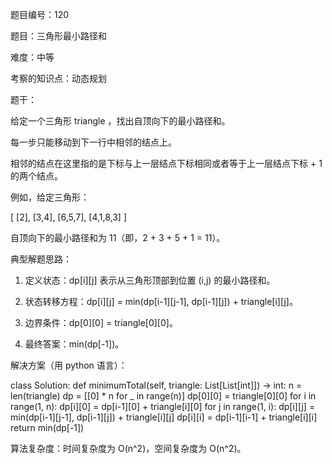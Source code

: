 题目编号：120

题目：三角形最小路径和

难度：中等

考察的知识点：动态规划

题干：

给定一个三角形 triangle ，找出自顶向下的最小路径和。

每一步只能移动到下一行中相邻的结点上。

相邻的结点在这里指的是下标与上一层结点下标相同或者等于上一层结点下标 + 1 的两个结点。

例如，给定三角形：

[
     [2],
    [3,4],
   [6,5,7],
  [4,1,8,3]
]

自顶向下的最小路径和为 11（即，2 + 3 + 5 + 1 = 11）。

典型解题思路：

1. 定义状态：dp[i][j] 表示从三角形顶部到位置 (i,j) 的最小路径和。

2. 状态转移方程：dp[i][j] = min(dp[i-1][j-1], dp[i-1][j]) + triangle[i][j]。

3. 边界条件：dp[0][0] = triangle[0][0]。

4. 最终答案：min(dp[-1])。

解决方案（用 python 语言）：

class Solution:
    def minimumTotal(self, triangle: List[List[int]]) -> int:
        n = len(triangle)
        dp = [[0] * n for _ in range(n)]
        dp[0][0] = triangle[0][0]
        for i in range(1, n):
            dp[i][0] = dp[i-1][0] + triangle[i][0]
            for j in range(1, i):
                dp[i][j] = min(dp[i-1][j-1], dp[i-1][j]) + triangle[i][j]
            dp[i][i] = dp[i-1][i-1] + triangle[i][i]
        return min(dp[-1])

算法复杂度：时间复杂度为 O(n^2)，空间复杂度为 O(n^2)。